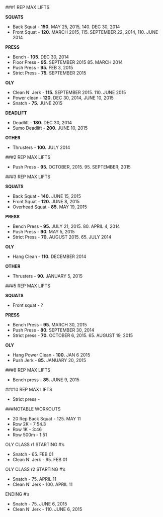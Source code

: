 ###1 REP MAX LIFTS

**SQUATS**
- Back Squat - **150.** MAY 25, 2015, 140. DEC 30, 2014
- Front Squat - **120.** MARCH 2015, 115. SEPTEMBER 22, 2014, 110. JUNE 2014

**PRESS**
- Bench - **105**. DEC 30, 2014
- Floor Press - **95.** SEPTEMBER 2015 85. MARCH 2014
- Push Press - **95.** FEB 3, 2015
- Strict Press - **75.** SEPTEMBER 2015

**OLY**
- Clean N' Jerk - **115.** SEPTEMBER 2015. 110. JUNE 2015
- Power clean - **120.** DEC 30, 2014, JUNE 10, 2015
- Snatch - **75.** JUNE 2015

**DEADLIFT**
- Deadlift - **180.** DEC 30, 2014
- Sumo Deadlift - **200.** JUNE 10, 2015

**OTHER**
- Thrusters - **100.** JULY 2014

###2 REP MAX LIFTS

- Push Press - **95.** OCTOBER, 2015. 95. SEPTEMBER, 2015

###3 REP MAX LIFTS

**SQUATS**
- Back Squat - **140.** JUNE 15, 2015
- Front Squat - **120.** JUNE 8, 2015
- Overhead Squat - **85.** MAY 19, 2015

**PRESS**
- Bench Press - **95.** JULY 21, 2015. 80. APRIL 4, 2014
- Push Press - **90.** MAY 5, 2015
- Strict Press - **70.** AUGUST 2015. 65. JULY 2014

**OLY**
- Hang Clean - **110.** DECEMBER 2014

**OTHER**
- Thrusters - **90.** JANUARY 5, 2015

###5 REP MAX LIFTS

**SQUATS**
- Front squat - ?

**PRESS**
- Bench Press - **95.** MARCH 30, 2015
- Push Press - **80.** SEPTEMBER 30, 2014
- Strict press - **70.** OCTOBER 6, 2015. 65. AUGUST 19, 2015

**OLY**
- Hang Power Clean - **100.** JAN 6 2015
- Push Jerk - **85.** JANUARY 20, 2015

###8 REP MAX LIFTS

- Bench press - **85.** JUNE 9, 2015

###10 REP MAX LIFTS

- Strict press -

###NOTABLE WORKOUTS

- 20 Rep Back Squat - 125. MAY 11
- Row 2K - 7:54.3
- Row 1K - 3:46
- Row 500m - 1:51

OLY CLASS r1
STARTING #’s

- Snatch - 65. FEB 01
- Clean N' Jerk - 65. FEB 01

OLY CLASS r2
STARTING #’s

- Snatch - 75. APRIL 11
- Clean N' Jerk - 100. APRIL 11

ENDING #’s

- Snatch - 75. JUNE 6, 2015
- Clean N’ Jerk - 110. JUNE 6, 2015